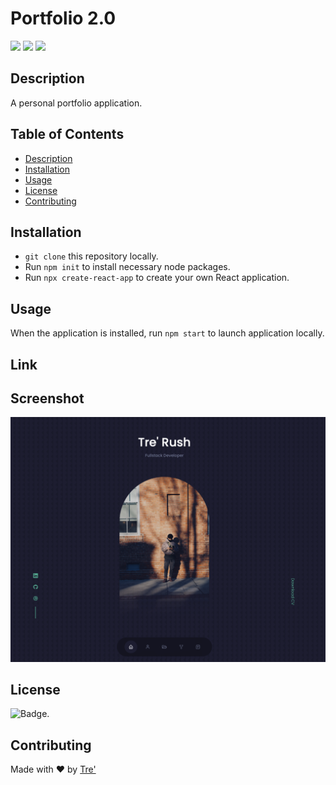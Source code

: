 # Portfolio 2.0 

<p>
    <img src="https://img.shields.io/github/repo-size/rush0218/portfolio-rush-2.0" />
    <img src="https://img.shields.io/github/languages/top/rush0218/portfolio-rush-2.0"  />
    <img src="https://img.shields.io/github/last-commit/rush0218/portfolio-rush-2.0" />
</p>


## Description
A personal portfolio application. 

## Table of Contents

- [Description](#description)
- [Installation](#installation)
- [Usage](#usage)
- [License](#license)
- [Contributing](#contributing)


## Installation 

- `git clone` this repository locally. 
- Run `npm init` to install necessary node packages. 
- Run `npx create-react-app` to create your own React application. 


## Usage 

When the application is installed, run `npm start` to launch application locally. 

## Link


## Screenshot
![Alt](src/assets/react-screenshot.png)

## License

![Badge](https://img.shields.io/badge/license-MIT-green). 

## Contributing

Made with ❤️ by [Tre'](https://github.com/Rush0218) 

